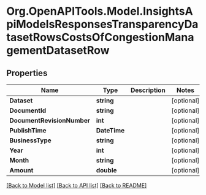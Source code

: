 # Org.OpenAPITools.Model.InsightsApiModelsResponsesTransparencyDatasetRowsCostsOfCongestionManagementDatasetRow

## Properties

Name | Type | Description | Notes
------------ | ------------- | ------------- | -------------
**Dataset** | **string** |  | [optional] 
**DocumentId** | **string** |  | [optional] 
**DocumentRevisionNumber** | **int** |  | [optional] 
**PublishTime** | **DateTime** |  | [optional] 
**BusinessType** | **string** |  | [optional] 
**Year** | **int** |  | [optional] 
**Month** | **string** |  | [optional] 
**Amount** | **double** |  | [optional] 

[[Back to Model list]](../README.md#documentation-for-models) [[Back to API list]](../README.md#documentation-for-api-endpoints) [[Back to README]](../README.md)

